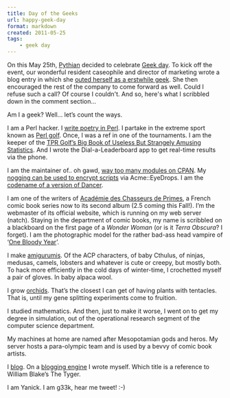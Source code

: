```yaml
---
title: Day of the Geeks
url: happy-geek-day
format: markdown
created: 2011-05-25
tags:
    - geek day
---
```


On this May 25th, [Pythian][pythian] decided to celebrate
[Geek day][geekday]. To kick off the event, our wonderful 
resident caseophile and director of marketing wrote a blog
entry in which she [outed herself as a erstwhile geek][vanessa_blog]. 
She then encouraged the rest of the company to come forward as well.
Could I refuse such a call? Of course I couldn't. And so, here's 
what I scribbled down in the comment section...

[pythian]: http://www.pythian.com
[geekday]: http://en.wikipedia.org/wiki/Geek_Pride_Day
[vanessa_blog]: http://www.pythian.com/news/21181/get-your-geek-on-join-pythian-in-celebration-of-international-geek-pride-day/

Am I a geek? Well... let’s count the ways.

I am a Perl hacker. I [write poetry in Perl][poems]. I partake in the extreme sport known as 
[Perl golf][golf]. Once, I was a ref in one of the tournaments. I am the keeper of 
the [TPR Golf’s Big Book of Useless But Strangely Amusing Statistics][book]. And I wrote the 
Dial-a-Leaderboard app to get real-time results via the phone.

[poems]: http://babyl.ca/yaph/poems/
[golf]: http://perlgolf.sourceforge.net/
[book]: http://babyl.ca/golf/


I am the maintainer of.. oh gawd, [way too many modules on CPAN][cpan]. My
[nogging can be used to encrypt scripts][face] via Acme::EyeDrops. I am the
[codename of a version of Dancer][dancer].

[cpan]: http://search.cpan.org/~yanick/
[face]: http://search.cpan.org/~asavige/Acme-EyeDrops-1.55/lib/Acme/EyeDrops.pm
[dancer]: http://cpansearch.perl.org/src/SUKRIA/Dancer-1.3050/CHANGES
[acp]: http://academiedeschasseursdeprimes.ca
[bloody]: http://michel-lacombe.dyndns.org/
[ami]: http://www.flickr.com/search/?w=74944650%40N00&q=amigurumi&m=text
[orchids]: http://www.flickr.com/search/?w=74944650%40N00&q=orchid&m=text
[galuga]: https://github.com/yanick/galuga

I am one of the writers of [Académie des Chasseurs de Primes][acp], a French
comic book series now to its second album (2.5 coming this Fall!). I’m the
webmaster of its official website, which is running on my web server (natch).
Staying in the department of comic books, my name is scribbled on a blackboard
on the first page of a *Wonder Woman* (or is it *Terra Obscura*? I forget). I
am the photographic model for the rather bad-ass head vampire of ‘[One Bloody
Year][bloody]’.

I make [amigurumis][ami]. Of the ACP characters, of 
baby Cthulus, of ninjas, medusas, camels, lobsters and whatever is cute or creepy, but mostly both. To hack more efficiently in the cold days of winter-time, I crochetted myself a pair of gloves. In baby alpaca wool.

I grow [orchids][orchids]. That’s the closest I can get of having plants with tentacles. That is, until my gene splitting experiments come to fruition.

I studied mathematics. And then, just to make it worse, I went on to get my degree in simulation, out of the operational research segment of the computer science department.

My machines at home are named after Mesopotamian gods and heros. My server hosts a para-olympic team and is used by a bevvy of comic book artists.

I [blog](http://babyl.ca./techblog). On a [blogging engine][galuga] I wrote myself. Which title is a reference to
William Blake’s The Tyger.

I am Yanick. I am g33k, hear me tweet! :-)

